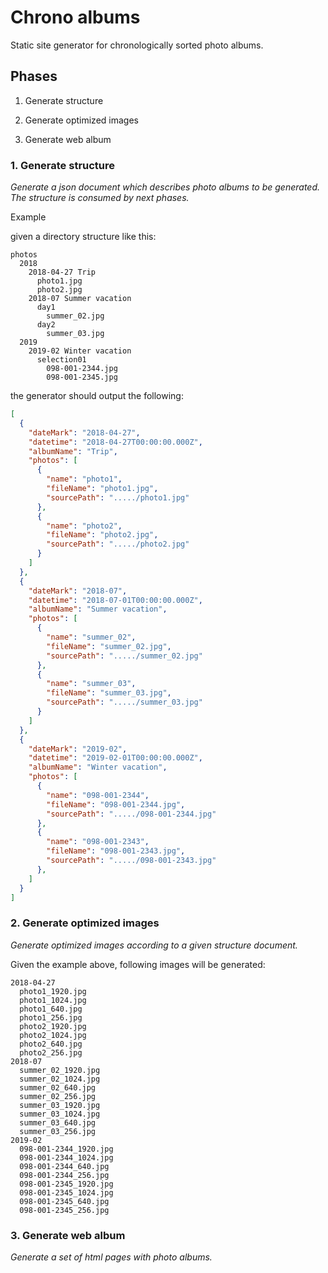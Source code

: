 # Chrono albums

Static site generator for chronologically sorted photo albums.

## Phases

1. Generate structure

2. Generate optimized images

3. Generate web album

### 1. Generate structure

_Generate a json document which describes photo albums to be generated. The structure is consumed by next phases._

Example

given a directory structure like this:
```
photos
  2018
    2018-04-27 Trip
      photo1.jpg
      photo2.jpg
    2018-07 Summer vacation
      day1
        summer_02.jpg
      day2
        summer_03.jpg
  2019
    2019-02 Winter vacation
      selection01
        098-001-2344.jpg
        098-001-2345.jpg
```

the generator should output the following:
```json
[
  {
    "dateMark": "2018-04-27",
    "datetime": "2018-04-27T00:00:00.000Z",
    "albumName": "Trip",
    "photos": [
      {
        "name": "photo1",
        "fileName": "photo1.jpg",
        "sourcePath": "...../photo1.jpg"
      },
      {
        "name": "photo2",
        "fileName": "photo2.jpg",
        "sourcePath": "...../photo2.jpg"
      }
    ]
  },
  {
    "dateMark": "2018-07",
    "datetime": "2018-07-01T00:00:00.000Z",
    "albumName": "Summer vacation",
    "photos": [
      {
        "name": "summer_02",
        "fileName": "summer_02.jpg",
        "sourcePath": "...../summer_02.jpg"
      },
      {
        "name": "summer_03",
        "fileName": "summer_03.jpg",
        "sourcePath": "...../summer_03.jpg"
      }
    ]
  },
  {
    "dateMark": "2019-02",
    "datetime": "2019-02-01T00:00:00.000Z",
    "albumName": "Winter vacation",
    "photos": [
      {
        "name": "098-001-2344",
        "fileName": "098-001-2344.jpg",
        "sourcePath": "...../098-001-2344.jpg"
      },
      {
        "name": "098-001-2343",
        "fileName": "098-001-2343.jpg",
        "sourcePath": "...../098-001-2343.jpg"
      },
    ]
  }
]
```

### 2. Generate optimized images

_Generate optimized images according to a given structure document._

Given the example above, following images will be generated:
```
2018-04-27
  photo1_1920.jpg
  photo1_1024.jpg
  photo1_640.jpg
  photo1_256.jpg
  photo2_1920.jpg
  photo2_1024.jpg
  photo2_640.jpg
  photo2_256.jpg
2018-07
  summer_02_1920.jpg
  summer_02_1024.jpg
  summer_02_640.jpg
  summer_02_256.jpg
  summer_03_1920.jpg
  summer_03_1024.jpg
  summer_03_640.jpg
  summer_03_256.jpg
2019-02
  098-001-2344_1920.jpg
  098-001-2344_1024.jpg
  098-001-2344_640.jpg
  098-001-2344_256.jpg
  098-001-2345_1920.jpg
  098-001-2345_1024.jpg
  098-001-2345_640.jpg
  098-001-2345_256.jpg
```

### 3. Generate web album

_Generate a set of html pages with photo albums._

```
```